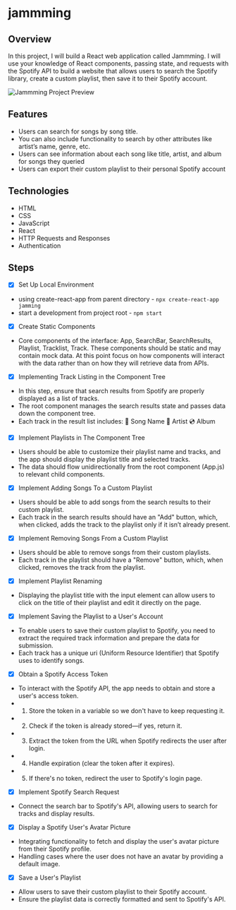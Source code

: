 # jammming

## Overview

In this project, I will build a React web application called Jammming. I will use your knowledge of React components, passing state, and requests with the Spotify API to build a website that allows users to search the Spotify library, create a custom playlist, then save it to their Spotify account.

![Jammming Project Preview](https://static-assets.codecademy.com/Courses/react/projects/previews/jamming-project-four-three-preview.gif)

## Features

- Users can search for songs by song title.
- You can also include functionality to search by other attributes like artist’s name, genre, etc.
- Users can see information about each song like title, artist, and album for songs they queried
- Users can export their custom playlist to their personal Spotify account

## Technologies

- HTML
- CSS
- JavaScript
- React
- HTTP Requests and Responses
- Authentication

## Steps

- [x] Set Up Local Environment
- using create-react-app from parent directory - `npx create-react-app jamming`
- start a development from project root - `npm start`

- [x] Create Static Components
- Core components of the interface: App, SearchBar, SearchResults, Playlist, Tracklist, Track. These components should be static and may contain mock data. At this point focus on how components will interact with the data rather than on how they will retrieve data from APIs.

- [x] Implementing Track Listing in the Component Tree
- In this step, ensure that search results from Spotify are properly displayed as a list of tracks.
- The root component manages the search results state and passes data down the component tree.
- Each track in the result list includes: 🎵 Song Name 🎤 Artist 💿 Album

- [x] Implement Playlists in The Component Tree
- Users should be able to customize their playlist name and tracks, and the app should display the playlist title and selected tracks.
- The data should flow unidirectionally from the root component (App.js) to relevant child components.

- [x] Implement Adding Songs To a Custom Playlist
- Users should be able to add songs from the search results to their custom playlist.
- Each track in the search results should have an "Add" button, which, when clicked, adds the track to the playlist only if it isn’t already present.

- [x] Implement Removing Songs From a Custom Playlist
- Users should be able to remove songs from their custom playlists.
- Each track in the playlist should have a "Remove" button, which, when clicked, removes the track from the playlist.

- [x] Implement Playlist Renaming
- Displaying the playlist title with the input element can allow users to click on the title of their playlist and edit it directly on the page.

- [x] Implement Saving the Playlist to a User's Account
- To enable users to save their custom playlist to Spotify, you need to extract the required track information and prepare the data for submission.
- Each track has a unique uri (Uniform Resource Identifier) that Spotify uses to identify songs.

- [x] Obtain a Spotify Access Token
- To interact with the Spotify API, the app needs to obtain and store a user's access token.
- 1. Store the token in a variable so we don't have to keep requesting it.
- 2. Check if the token is already stored—if yes, return it.
- 3. Extract the token from the URL when Spotify redirects the user after login.
- 4. Handle expiration (clear the token after it expires).
- 5. If there's no token, redirect the user to Spotify's login page.

- [x] Implement Spotify Search Request
- Connect the search bar to Spotify's API, allowing users to search for tracks and display results.

- [x] Display a Spotify User's Avatar Picture
- Integrating functionality to fetch and display the user's avatar picture from their Spotify profile.
- Handling cases where the user does not have an avatar by providing a default image.

- [x] Save a User's Playlist
- Allow users to save their custom playlist to their Spotify account.
- Ensure the playlist data is correctly formatted and sent to Spotify's API.

[def]: /public/jamming-project-four-three-preview.gif

